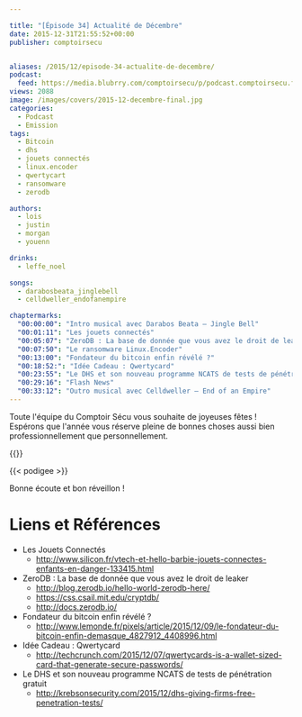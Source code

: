 ```yaml
---

title: "[Épisode 34] Actualité de Décembre"
date: 2015-12-31T21:55:52+00:00
publisher: comptoirsecu


aliases: /2015/12/episode-34-actualite-de-decembre/
podcast:
  feed: https://media.blubrry.com/comptoirsecu/p/podcast.comptoirsecu.fr/CSEC.EP34.2015-12-29.ACTU_DECEMBRE.mp3
views: 2088
image: /images/covers/2015-12-decembre-final.jpg
categories:
  - Podcast
  - Emission
tags:
  - Bitcoin
  - dhs
  - jouets connectés
  - linux.encoder
  - qwertycart
  - ransomware
  - zerodb

authors:
  - lois
  - justin
  - morgan
  - youenn

drinks:
  - leffe_noel

songs:
  - darabosbeata_jinglebell
  - celldweller_endofanempire

chaptermarks:
  "00:00:00": "Intro musical avec Darabos Beata – Jingle Bell"
  "00:01:11": "Les jouets connectés"
  "00:05:07": "ZeroDB : La base de donnée que vous avez le droit de leaker"
  "00:07:50": "Le ransomware Linux.Encoder"
  "00:13:00": "Fondateur du bitcoin enfin révélé ?"
  "00:18:52:": "Idée Cadeau : Qwertycard"
  "00:23:55": "Le DHS et son nouveau programme NCATS de tests de pénétration gratuit"
  "00:29:16": "Flash News"
  "00:33:12": "Outro musical avec Celldweller – End of an Empire"
---
```


Toute l'équipe du Comptoir Sécu vous souhaite de joyeuses fêtes ! Espérons que l'année vous réserve pleine de bonnes choses aussi bien professionnellement que personnellement.

{{<chaptermarks>}}

{{< podigee >}}

Bonne écoute et bon réveillon !


# Liens et Références

- Les Jouets Connectés
  - <http://www.silicon.fr/vtech-et-hello-barbie-jouets-connectes-enfants-en-danger-133415.html>
- ZeroDB : La base de donnée que vous avez le droit de leaker
  - <http://blog.zerodb.io/hello-world-zerodb-here/>
  - <https://css.csail.mit.edu/cryptdb/>
  - <http://docs.zerodb.io/>
- Fondateur du bitcoin enfin révélé ?
  - <http://www.lemonde.fr/pixels/article/2015/12/09/le-fondateur-du-bitcoin-enfin-demasque_4827912_4408996.html>
- Idée Cadeau : Qwertycard
  - <http://techcrunch.com/2015/12/07/qwertycards-is-a-wallet-sized-card-that-generate-secure-passwords/>
- Le DHS et son nouveau programme NCATS de tests de pénétration gratuit
  - <http://krebsonsecurity.com/2015/12/dhs-giving-firms-free-penetration-tests/>

